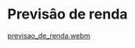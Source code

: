 # Previsâo de renda

[previsao_de_renda.webm](https://github.com/user-attachments/assets/bf0b26ea-df87-40a2-9117-aa35067f5f25)
